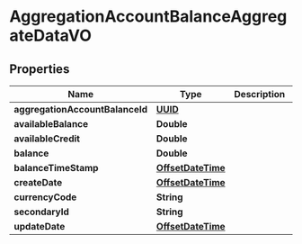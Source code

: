 
# AggregationAccountBalanceAggregateDataVO

## Properties
Name | Type | Description | Notes
------------ | ------------- | ------------- | -------------
**aggregationAccountBalanceId** | [**UUID**](UUID.md) |  |  [optional]
**availableBalance** | **Double** |  |  [optional]
**availableCredit** | **Double** |  |  [optional]
**balance** | **Double** |  |  [optional]
**balanceTimeStamp** | [**OffsetDateTime**](OffsetDateTime.md) |  |  [optional]
**createDate** | [**OffsetDateTime**](OffsetDateTime.md) |  |  [optional]
**currencyCode** | **String** |  |  [optional]
**secondaryId** | **String** |  |  [optional]
**updateDate** | [**OffsetDateTime**](OffsetDateTime.md) |  |  [optional]



